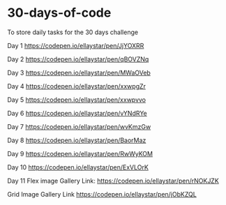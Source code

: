 # 30-days-of-code
To store daily tasks for the 30 days challenge

Day 1
https://codepen.io/ellaystar/pen/JjYOXRR

Day 2
https://codepen.io/ellaystar/pen/qBOVZNq

Day 3
https://codepen.io/ellaystar/pen/MWaOVeb

Day 4
https://codepen.io/ellaystar/pen/xxwpgZr

Day 5
https://codepen.io/ellaystar/pen/xxwpvvo

Day 6
https://codepen.io/ellaystar/pen/vYNdRYe

Day 7
https://codepen.io/ellaystar/pen/wvKmzGw

Day 8
https://codepen.io/ellaystar/pen/BaorMaz

Day 9
https://codepen.io/ellaystar/pen/RwWyKOM

Day 10
https://codepen.io/ellaystar/pen/ExVLOrK

Day 11
Flex image Gallery Link:
https://codepen.io/ellaystar/pen/rNOKJZK

Grid Image Gallery Link
https://codepen.io/ellaystar/pen/jObKZQL
